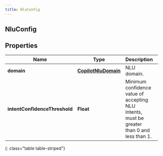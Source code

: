 ```yaml
---
title: NluConfig
---
```

## NluConfig


## Properties

| Name | Type | Description | Notes |
| ------------ | ------------- | ------------- | ------------- |
| **domain** | <!----><!---->[**CopilotNluDomain**](CopilotNluDomain.html)<!----> | NLU domain. |  |
| **intentConfidenceThreshold** | <!----><!---->**Float**<!----> | Minimum confidence value of accepting NLU intents, must be greater than 0 and less than 1. |  |
{: class="table table-striped"}



